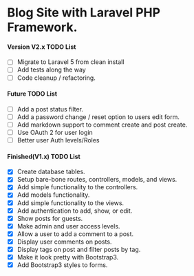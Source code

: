 # Blog Site with Laravel PHP Framework. 

#### Version V2.x TODO List
- [ ] Migrate to Laravel 5 from clean install
- [ ] Add tests along the way
- [ ] Code cleanup / refactoring.

#### Future TODO List
- [ ] Add a post status filter.
- [ ] Add a password change / reset option to users edit form.
- [ ] Add markdown support to comment create and post create.
- [ ] Use OAuth 2 for user login
- [ ] Better user Auth levels/Roles

#### Finished(V1.x) TODO List
- [x] Create database tables.
- [x] Setup bare-bone routes, controllers, models, and views.
- [x] Add simple functionality to the controllers.
- [x] Add models functionality.
- [x] Add simple functionality to the views.
- [x] Add authentication to add, show, or edit.
- [x] Show posts for guests.
- [x] Make admin and user access levels.
- [x] Allow a user to add a comment to a post.
- [x] Display user comments on posts.
- [x] Display tags on post and filter posts by tag.
- [x] Make it look pretty with Bootstrap3.
- [x] Add Bootstrap3 styles to forms.
